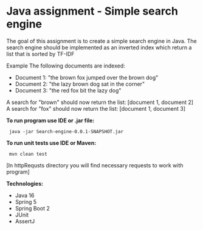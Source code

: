 # Java assignment - Simple search engine

The goal of this assignment is to create a simple search engine in Java. The search engine should be implemented as an inverted index which return a list that is sorted by TF-IDF

Example
The following documents are indexed: 
- Document 1: "the brown fox jumped over the brown dog" 
- Document 2: "the lazy brown dog sat in the corner" 
- Document 3: "the red fox bit the lazy dog"

A search for "brown" should now return the list: [document 1, document 2] A search for "fox" should now return the list: [document 1, document 3]

**To run program use IDE or .jar file:**

``` java -jar Search-engine-0.0.1-SNAPSHOT.jar```

**To run unit tests use IDE or Maven:**

``` mvn clean test```

[In httpRequsts directory you will find necessary requests to work with program]

**Technologies:**

- Java 16
- Spring 5
- Spring Boot 2
- JUnit
- AssertJ

